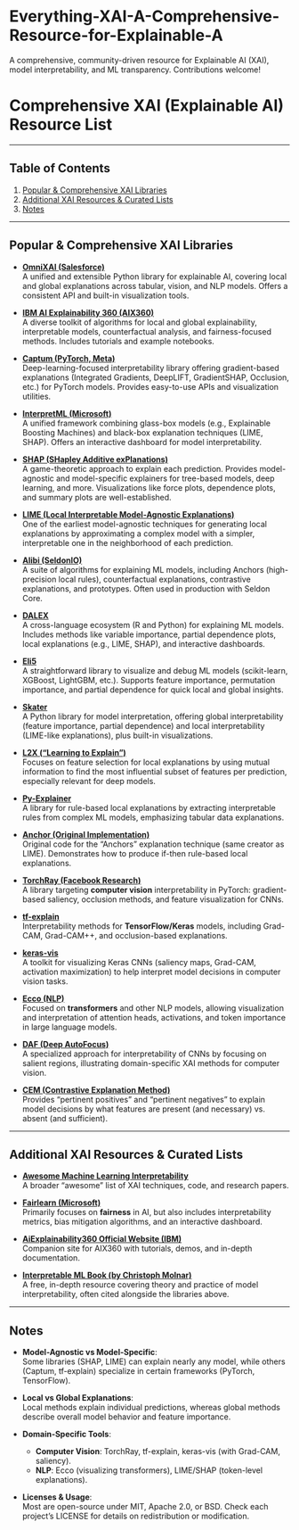 # Everything-XAI-A-Comprehensive-Resource-for-Explainable-A
A comprehensive, community-driven resource for Explainable AI (XAI), model interpretability, and ML transparency.  Contributions welcome!
# Comprehensive XAI (Explainable AI) Resource List
---

## Table of Contents
1. [Popular & Comprehensive XAI Libraries](#popular--comprehensive-xai-libraries)
2. [Additional XAI Resources & Curated Lists](#additional-xai-resources--curated-lists)
3. [Notes](#notes)

---

## Popular & Comprehensive XAI Libraries

- [**OmniXAI (Salesforce)**](https://github.com/salesforce/OmniXAI)  
  A unified and extensible Python library for explainable AI, covering local and global explanations across tabular, vision, and NLP models. Offers a consistent API and built-in visualization tools.

- [**IBM AI Explainability 360 (AIX360)**](https://github.com/IBM/AIX360)  
  A diverse toolkit of algorithms for local and global explainability, interpretable models, counterfactual analysis, and fairness-focused methods. Includes tutorials and example notebooks.

- [**Captum (PyTorch, Meta)**](https://github.com/pytorch/captum)  
  Deep-learning-focused interpretability library offering gradient-based explanations (Integrated Gradients, DeepLIFT, GradientSHAP, Occlusion, etc.) for PyTorch models. Provides easy-to-use APIs and visualization utilities.

- [**InterpretML (Microsoft)**](https://github.com/interpretml/interpret)  
  A unified framework combining glass-box models (e.g., Explainable Boosting Machines) and black-box explanation techniques (LIME, SHAP). Offers an interactive dashboard for model interpretability.

- [**SHAP (SHapley Additive exPlanations)**](https://github.com/slundberg/shap)  
  A game-theoretic approach to explain each prediction. Provides model-agnostic and model-specific explainers for tree-based models, deep learning, and more. Visualizations like force plots, dependence plots, and summary plots are well-established.

- [**LIME (Local Interpretable Model-Agnostic Explanations)**](https://github.com/marcotcr/lime)  
  One of the earliest model-agnostic techniques for generating local explanations by approximating a complex model with a simpler, interpretable one in the neighborhood of each prediction.

- [**Alibi (SeldonIO)**](https://github.com/SeldonIO/alibi)  
  A suite of algorithms for explaining ML models, including Anchors (high-precision local rules), counterfactual explanations, contrastive explanations, and prototypes. Often used in production with Seldon Core.

- [**DALEX**](https://github.com/ModelOriented/DALEX)  
  A cross-language ecosystem (R and Python) for explaining ML models. Includes methods like variable importance, partial dependence plots, local explanations (e.g., LIME, SHAP), and interactive dashboards.

- [**Eli5**](https://github.com/TeamHG-Memex/eli5)  
  A straightforward library to visualize and debug ML models (scikit-learn, XGBoost, LightGBM, etc.). Supports feature importance, permutation importance, and partial dependence for quick local and global insights.

- [**Skater**](https://github.com/datascienceinc/Skater)  
  A Python library for model interpretation, offering global interpretability (feature importance, partial dependence) and local interpretability (LIME-like explanations), plus built-in visualizations.

- [**L2X (“Learning to Explain”)**](https://github.com/Jianbo-Lab/L2X)  
  Focuses on feature selection for local explanations by using mutual information to find the most influential subset of features per prediction, especially relevant for deep models.

- [**Py-Explainer**](https://github.com/temple-learner/Py-Explainer)  
  A library for rule-based local explanations by extracting interpretable rules from complex ML models, emphasizing tabular data explanations.

- [**Anchor (Original Implementation)**](https://github.com/marcotcr/anchor)  
  Original code for the “Anchors” explanation technique (same creator as LIME). Demonstrates how to produce if-then rule-based local explanations.

- [**TorchRay (Facebook Research)**](https://github.com/facebookresearch/TorchRay)  
  A library targeting **computer vision** interpretability in PyTorch: gradient-based saliency, occlusion methods, and feature visualization for CNNs.

- [**tf-explain**](https://github.com/sicara/tf-explain)  
  Interpretability methods for **TensorFlow/Keras** models, including Grad-CAM, Grad-CAM++, and occlusion-based explanations.

- [**keras-vis**](https://github.com/raghakot/keras-vis)  
  A toolkit for visualizing Keras CNNs (saliency maps, Grad-CAM, activation maximization) to help interpret model decisions in computer vision tasks.

- [**Ecco (NLP)**](https://github.com/john-hewitt/ecco)  
  Focused on **transformers** and other NLP models, allowing visualization and interpretation of attention heads, activations, and token importance in large language models.

- [**DAF (Deep AutoFocus)**](https://github.com/alexklibisz/deep-autofocus)  
  A specialized approach for interpretability of CNNs by focusing on salient regions, illustrating domain-specific XAI methods for computer vision.

- [**CEM (Contrastive Explanation Method)**](https://github.com/marcotcr/convince)  
  Provides “pertinent positives” and “pertinent negatives” to explain model decisions by what features are present (and necessary) vs. absent (and sufficient).

---

## Additional XAI Resources & Curated Lists

- [**Awesome Machine Learning Interpretability**](https://github.com/jphall663/awesome-machine-learning-interpretability)  
  A broader “awesome” list of XAI techniques, code, and research papers.

- [**Fairlearn (Microsoft)**](https://github.com/fairlearn/fairlearn)  
  Primarily focuses on **fairness** in AI, but also includes interpretability metrics, bias mitigation algorithms, and an interactive dashboard.

- [**AiExplainability360 Official Website (IBM)**](http://aix360.mybluemix.net)  
  Companion site for AIX360 with tutorials, demos, and in-depth documentation.

- [**Interpretable ML Book (by Christoph Molnar)**](https://github.com/christophM/interpretable-ml-book)  
  A free, in-depth resource covering theory and practice of model interpretability, often cited alongside the libraries above.

---

## Notes

- **Model-Agnostic vs Model-Specific**:  
  Some libraries (SHAP, LIME) can explain nearly any model, while others (Captum, tf-explain) specialize in certain frameworks (PyTorch, TensorFlow).

- **Local vs Global Explanations**:  
  Local methods explain individual predictions, whereas global methods describe overall model behavior and feature importance.

- **Domain-Specific Tools**:  
  - **Computer Vision**: TorchRay, tf-explain, keras-vis (with Grad-CAM, saliency).  
  - **NLP**: Ecco (visualizing transformers), LIME/SHAP (token-level explanations).  

- **Licenses & Usage**:  
  Most are open-source under MIT, Apache 2.0, or BSD. Check each project’s LICENSE for details on redistribution or modification.



